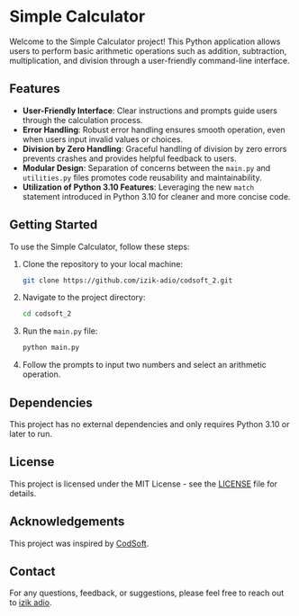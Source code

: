 # Simple Calculator

Welcome to the Simple Calculator project! This Python application allows users to perform basic arithmetic operations such as addition, subtraction, multiplication, and division through a user-friendly command-line interface.

## Features

- **User-Friendly Interface**: Clear instructions and prompts guide users through the calculation process.
- **Error Handling**: Robust error handling ensures smooth operation, even when users input invalid values or choices.
- **Division by Zero Handling**: Graceful handling of division by zero errors prevents crashes and provides helpful feedback to users.
- **Modular Design**: Separation of concerns between the `main.py` and `utilities.py` files promotes code reusability and maintainability.
- **Utilization of Python 3.10 Features**: Leveraging the new `match` statement introduced in Python 3.10 for cleaner and more concise code.

## Getting Started

To use the Simple Calculator, follow these steps:

1. Clone the repository to your local machine:

   ```bash
   git clone https://github.com/izik-adio/codsoft_2.git
   ```

2. Navigate to the project directory:

   ```bash
   cd codsoft_2
   ```

3. Run the `main.py` file:

   ```bash
   python main.py
   ```

4. Follow the prompts to input two numbers and select an arithmetic operation.

## Dependencies

This project has no external dependencies and only requires Python 3.10 or later to run.

## License

This project is licensed under the MIT License - see the [LICENSE](LICENSE) file for details.

## Acknowledgements

This project was inspired by [CodSoft](https://www.codsoft.in/).

## Contact

For any questions, feedback, or suggestions, please feel free to reach out to [izik adio](https://www.linkedin.com/in/izik-adio/).
